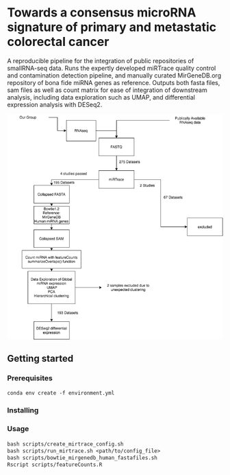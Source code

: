 # Towards a consensus microRNA signature of primary and metastatic colorectal cancer
A reproducible pipeline for the integration of public repositories of smallRNA-seq data. Runs the expertly developed miRTrace quality control and contamination detection pipeline, and manually curated MirGeneDB.org repository of bona fide miRNA genes as reference. Outputs both fasta files, sam files as well as count matrix for ease of integration of downstream analysis, including data exploration such as UMAP, and differential expression analysis with DESeq2.

![Pipeline Flowchart](/images/Pipeline_Flowchart.png)


## Getting started

### Prerequisites

```
conda env create -f environment.yml
```

### Installing

### Usage
```
bash scripts/create_mirtrace_config.sh
bash scripts/run_mirtrace.sh <path/to/config_file>
bash scripts/bowtie_mirgenedb_human_fastafiles.sh
Rscript scripts/featureCounts.R

```
